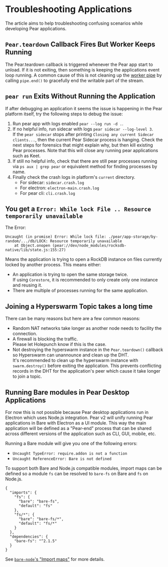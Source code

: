 # Troubleshooting Applications

The article aims to help troubleshooting confusing scenarios while developing Pear applications.

## `Pear.teardown` Callback Fires But Worker Keeps Running

The Pear.teardown callback is triggered whenever the Pear app start to unload. If it is not exiting, then something is keeping the applications event loop running. A common cause of this is not cleaning up the [worker pipe](./api.md#const-pipe-pear.worker.pipe) by calling `pipe.end()` to gracefully end the writable part of the stream.

## `pear run` Exits Without Running the Application

If after debugging an application it seems the issue is happening in the Pear platform itself, try the following steps to debug the issue:

1. Run pear app with logs enabled `pear --log run -d .`.
2. If no helpful info, run sidecar with logs `pear sidecar --log-level 3`.  
   If the `pear sidecar` stops after printing `Closing any current Sidecar clients...`, then the current Pear Sidecar process is hanging. Check the next steps for forensics that might explain why, but then kill existing Pear processes.
   Note that this will close any running pear applications such as Keet.
3. If still no helpful info, check that there are still pear processes running via `ps aux | grep pear` or equivalent method for finding processes by name.
4. Finally check the crash logs in platform's `current` directory.
   - For sidecar: `sidecar.crash.log`
   - For electron: `electron-main.crash.log`
   - For pear cli: `cli.crash.log`

## You get a `Error: While lock File .. Resource temporarily unavailable`

The Error:
```
Uncaught (in promise) Error: While lock file: ./pear/app-storage/by-random/.../db/LOCK: Resource temporarily unavailable
    at Object.onopen (pear://dev/node_modules/rocksdb-native/lib/state.js:155:27)
```

Means the application is trying to open a RockDB instance on files currently
locked by another process. This means either:

- An application is trying to open the same storage twice.  
  If using `Corestore`, it is recommended to only create only one instance and
  reusing it.
- There are multiple of processes running for the same application.

## Joining a Hyperswarm Topic takes a long time

There can be many reasons but here are a few common reasons:

- Random NAT networks take longer as another node needs to facility the
  connection.
- A firewall is blocking the traffic.  
  Please let Holepunch know if this is the case.
- Not destroying the hyperswarm instance in the `Pear.teardown()` callback so
  Hyperswarm can unannounce and clean up the DHT.  
  It's recommended to clean up the hyperswarm instance with `swarm.destroy()` before exiting the application. This prevents conflicting records in the DHT for the application's peer which cause it take longer to join a topic.

## Running Bare modules in Pear Desktop Applications

For now this is not possible because Pear desktop applications run in Electron which uses Node.js integration. Pear v2 will unify running Pear applications in Bare with Electron as a UI module. This way the main application will be defined as a "Pear-end" process that can be shared across different versions of the application such as CLI, GUI, mobile, etc.

Running a Bare module will give you one of the following errors:

- `Uncaught TypeError: require.addon is not a function`
- `Uncaught ReferenceError: Bare is not defined`

To support both Bare and Node.js compatible modules, import maps can be defined
so a module `fs` can be resolved to `bare-fs` on Bare and `fs` on Node.js.

```
{
  "imports": {
    "fs": {
      "bare": "bare-fs",
      "default": "fs"
    },
    "fs/*": {
      "bare": "bare-fs/*",
      "default": "fs/*"
    }
  },
  "dependencies": {
    "bare-fs": "^2.1.5"
  }
}
```

See [`bare-node`'s "Import maps"](https://github.com/holepunchto/bare-node?tab=readme-ov-file#import-maps) for more details.

